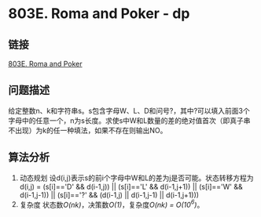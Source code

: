# 803E. Roma and Poker - dp
## 链接
[803E. Roma and Poker](http://codeforces.com/contest/803/problem/E)
## 问题描述
给定整数n、k和字符串s。s包含字母W、L、D和问号?，其中?可以填入前面3个字母中的任意一个，n为s长度。求使s中W和L数量的差的绝对值首次（即真子串不出现）为k的任一种填法，如果不存在则输出NO。
## 算法分析
1. 动态规划
设d(i,j)表示s的前i个字母中W和L的差为j是否可能。状态转移方程为
       d(i,j) = (s[i]=='D' && d(i-1,j)) || (s[i]=='L' && d(i-1,j+1)) || (s[i]=='W' && d(i-1,j-1)) || (s[i]=='?' && (d(i-1,j) || d(i-1,j-1) || d(i-1,j+1)))
2. 复杂度
状态数*O(nk)*，决策数*O(1)*，复杂度*O(nk) = O(10$^6$)*。
